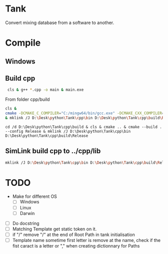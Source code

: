# Tank
Convert mixing database from a software to another.


# Compile
## Windows

## Build cpp
```bash
 cls & g++ *.cpp -o main & main.exe 
```

From folder cpp/build
```bash
cls & 
cmake -DCMAKE_C_COMPILER="C:/mingw64/bin/gcc.exe" -DCMAKE_CXX_COMPILER="C:/mingw64/bin/g++.exe" -G "MinGW Makefiles" .. & cmake --build . --config Release 
& mklink /J D:\Desk\python\Tank\cpp\bin D:\Desk\python\Tank\cpp\build\Release 
```
```
cd /d D:\Desk\python\Tank\cpp\build & cls & cmake .. & cmake --build . --config Release & mklink /J D:\Desk\python\Tank\cpp\bin D:\Desk\python\Tank\cpp\build\Release 
```

## SimLink build cpp to ../cpp/lib 
```bash
mklink /J D:\Desk\python\Tank\cpp\bin D:\Desk\python\Tank\cpp\build\Release 
```
# TODO

- Make for different OS
    - [ ] Windows
    - [ ] Linux
    - [ ] Darwin
- [ ] Do docstring
- [ ] Matching Template get static token on it.
- [ ] if "/" remove "/" at the end of Root Path in tank initialisation
- [ ] Template name sometime first letter is remove at the name, check if the fist caract is a letter or "," when creating dictionnary for Paths
